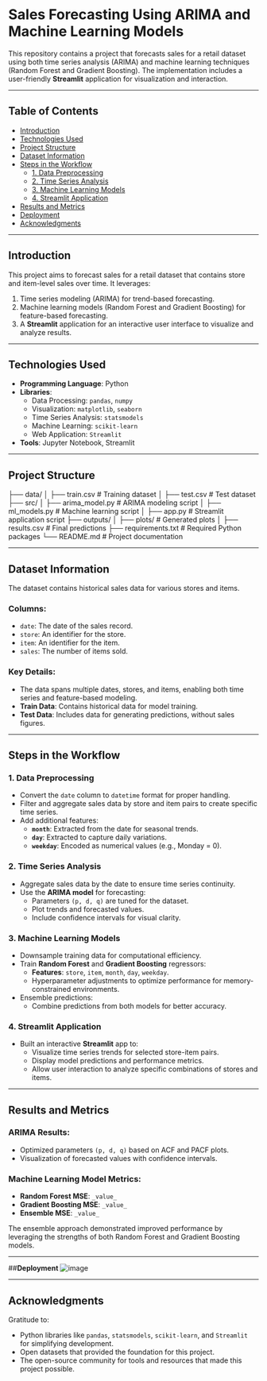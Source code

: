 # Sales Forecasting Using ARIMA and Machine Learning Models

This repository contains a project that forecasts sales for a retail dataset using both time series analysis (ARIMA) and machine learning techniques (Random Forest and Gradient Boosting). The implementation includes a user-friendly **Streamlit** application for visualization and interaction.

---

## **Table of Contents**

- [Introduction](#introduction)
- [Technologies Used](#technologies-used)
- [Project Structure](#project-structure)
- [Dataset Information](#dataset-information)
- [Steps in the Workflow](#steps-in-the-workflow)
  - [1. Data Preprocessing](#1-data-preprocessing)
  - [2. Time Series Analysis](#2-time-series-analysis)
  - [3. Machine Learning Models](#3-machine-learning-models)
  - [4. Streamlit Application](#4-streamlit-application)
- [Results and Metrics](#results-and-metrics)
- [Deployment](#deployment)
- [Acknowledgments](#acknowledgments)

---

## **Introduction**

This project aims to forecast sales for a retail dataset that contains store and item-level sales over time. It leverages:
1. Time series modeling (ARIMA) for trend-based forecasting.
2. Machine learning models (Random Forest and Gradient Boosting) for feature-based forecasting.
3. A **Streamlit** application for an interactive user interface to visualize and analyze results.

---

## **Technologies Used**

- **Programming Language**: Python
- **Libraries**:
  - Data Processing: `pandas`, `numpy`
  - Visualization: `matplotlib`, `seaborn`
  - Time Series Analysis: `statsmodels`
  - Machine Learning: `scikit-learn`
  - Web Application: `Streamlit`
- **Tools**: Jupyter Notebook, Streamlit

---

## **Project Structure**


├── data/
│   ├── train.csv      # Training dataset
│   ├── test.csv       # Test dataset
├── src/
│   ├── arima_model.py # ARIMA modeling script
│   ├── ml_models.py   # Machine learning script
│   ├── app.py         # Streamlit application script
├── outputs/
│   ├── plots/         # Generated plots
│   ├── results.csv    # Final predictions
├── requirements.txt   # Required Python packages
└── README.md          # Project documentation

---
## **Dataset Information**

The dataset contains historical sales data for various stores and items.

### **Columns:**
- `date`: The date of the sales record.
- `store`: An identifier for the store.
- `item`: An identifier for the item.
- `sales`: The number of items sold.

### **Key Details:**
- The data spans multiple dates, stores, and items, enabling both time series and feature-based modeling.
- **Train Data**: Contains historical data for model training.
- **Test Data**: Includes data for generating predictions, without sales figures.
---
## **Steps in the Workflow**

### **1. Data Preprocessing**
- Convert the `date` column to `datetime` format for proper handling.
- Filter and aggregate sales data by store and item pairs to create specific time series.
- Add additional features:
  - **`month`**: Extracted from the date for seasonal trends.
  - **`day`**: Extracted to capture daily variations.
  - **`weekday`**: Encoded as numerical values (e.g., Monday = 0).

### **2. Time Series Analysis**
- Aggregate sales data by the date to ensure time series continuity.
- Use the **ARIMA model** for forecasting:
  - Parameters `(p, d, q)` are tuned for the dataset.
  - Plot trends and forecasted values.
  - Include confidence intervals for visual clarity.

### **3. Machine Learning Models**
- Downsample training data for computational efficiency.
- Train **Random Forest** and **Gradient Boosting** regressors:
  - **Features**: `store`, `item`, `month`, `day`, `weekday`.
  - Hyperparameter adjustments to optimize performance for memory-constrained environments.
- Ensemble predictions:
  - Combine predictions from both models for better accuracy.

### **4. Streamlit Application**
- Built an interactive **Streamlit** app to:
  - Visualize time series trends for selected store-item pairs.
  - Display model predictions and performance metrics.
  - Allow user interaction to analyze specific combinations of stores and items.

---
## **Results and Metrics**

### **ARIMA Results:**
- Optimized parameters `(p, d, q)` based on ACF and PACF plots.
- Visualization of forecasted values with confidence intervals.

### **Machine Learning Model Metrics:**
- **Random Forest MSE**: `_value_`
- **Gradient Boosting MSE**: `_value_`
- **Ensemble MSE**: `_value_`

The ensemble approach demonstrated improved performance by leveraging the strengths of both Random Forest and Gradient Boosting models.

---
##**Deployment**
![image](https://github.com/user-attachments/assets/24e23c86-b692-4748-bbf3-adcda74b44a4)

---

## **Acknowledgments**

Gratitude to:

- Python libraries like `pandas`, `statsmodels`, `scikit-learn`, and `Streamlit` for simplifying development.
- Open datasets that provided the foundation for this project.
- The open-source community for tools and resources that made this project possible.

